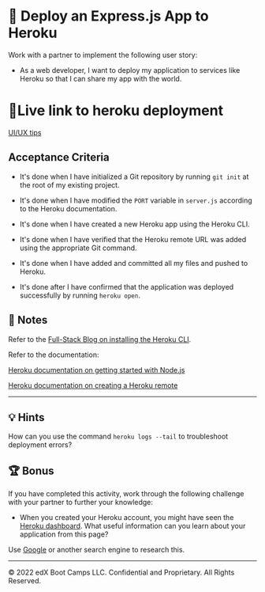 # 📖 Deploy an Express.js App to Heroku

Work with a partner to implement the following user story:

* As a web developer, I want to deploy my application to services like Heroku so that I can share my app with the world.

# 🔗Live link to heroku deployment 

[UI/UX tips](https://shrouded-savannah-70603.herokuapp.com/)

## Acceptance Criteria

* It's done when I have initialized a Git repository by running `git init` at the root of my existing project.

* It's done when I have modified the `PORT` variable in `server.js` according to the Heroku documentation.

* It's done when I have created a new Heroku app using the Heroku CLI.

* It's done when I have verified that the Heroku remote URL was added using the appropriate Git command.

* It's done when I have added and committed all my files and pushed to Heroku.

* It's done after I have confirmed that the application was deployed successfully by running `heroku open`.

## 📝 Notes

Refer to the [Full-Stack Blog on installing the Heroku CLI](https://coding-boot-camp.github.io/full-stack/heroku/how-to-install-the-heroku-cli).

Refer to the documentation:

[Heroku documentation on getting started with Node.js](https://devcenter.heroku.com/articles/getting-started-with-nodejs?singlepage=true)

[Heroku documentation on creating a Heroku remote](https://devcenter.heroku.com/articles/git#creating-a-heroku-remote)

---

## 💡 Hints

How can you use the command `heroku logs --tail` to troubleshoot deployment errors?

## 🏆 Bonus

If you have completed this activity, work through the following challenge with your partner to further your knowledge:

* When you created your Heroku account, you might have seen the [Heroku dashboard](https://dashboard.heroku.com/). What useful information can you learn about your application from this page?

Use [Google](https://www.google.com) or another search engine to research this.

---
© 2022 edX Boot Camps LLC. Confidential and Proprietary. All Rights Reserved.
